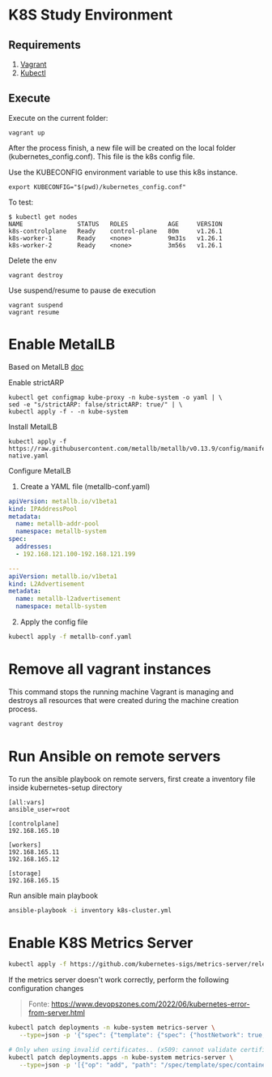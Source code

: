 # K8S Study Environment

## Requirements


1) [Vagrant](https://www.vagrantup.com/docs/installation)
2) [Kubectl](https://kubernetes.io/docs/tasks/tools/)


## Execute

Execute on the current folder:

```
vagrant up
```

After the process finish, a new file will be created on the local folder (kubernetes_config.conf). This file is the k8s config file.

Use the KUBECONFIG environment variable to use this k8s instance.

```
export KUBECONFIG="$(pwd)/kubernetes_config.conf"
```

To test:

```
$ kubectl get nodes
NAME               STATUS   ROLES           AGE     VERSION
k8s-controlplane   Ready    control-plane   80m     v1.26.1
k8s-worker-1       Ready    <none>          9m31s   v1.26.1
k8s-worker-2       Ready    <none>          3m56s   v1.26.1
```

Delete the env

```
vagrant destroy
```

Use suspend/resume to pause de execution

```
vagrant suspend
vagrant resume
```

# Enable MetalLB

Based on MetalLB [doc](https://metallb.universe.tf/installation/)

Enable strictARP

```
kubectl get configmap kube-proxy -n kube-system -o yaml | \
sed -e "s/strictARP: false/strictARP: true/" | \
kubectl apply -f - -n kube-system
```

Install MetalLB

``` 
kubectl apply -f https://raw.githubusercontent.com/metallb/metallb/v0.13.9/config/manifests/metallb-native.yaml
 ```

 Configure MetalLB


 1) Create a YAML file (metallb-conf.yaml)

```yaml
apiVersion: metallb.io/v1beta1
kind: IPAddressPool
metadata:
  name: metallb-addr-pool
  namespace: metallb-system
spec:
  addresses:
  - 192.168.121.100-192.168.121.199

---
apiVersion: metallb.io/v1beta1
kind: L2Advertisement
metadata:
  name: metallb-l2advertisement
  namespace: metallb-system
```

2) Apply the config file 

```bash
kubectl apply -f metallb-conf.yaml
```

# Remove all vagrant instances

This command stops the running machine Vagrant is managing and destroys all resources that were created during the machine creation process. 

```bash
vagrant destroy
```

# Run Ansible on remote servers

To run the ansible playbook on remote servers, first create a inventory file inside kubernetes-setup directory

```
[all:vars]
ansible_user=root

[controlplane]
192.168.165.10

[workers]
192.168.165.11
192.168.165.12

[storage]
192.168.165.15
```

Run ansible main playbook

```bash
ansible-playbook -i inventory k8s-cluster.yml
```

# Enable K8S Metrics Server

```bash
kubectl apply -f https://github.com/kubernetes-sigs/metrics-server/releases/latest/download/components.yaml
```

If the metrics server doesn't work correctly, perform the following configuration changes

> Fonte: https://www.devopszones.com/2022/06/kubernetes-error-from-server.html

```bash
kubectl patch deployments -n kube-system metrics-server \
   --type=json -p '{"spec": {"template": {"spec": {"hostNetwork": true, "dnsPolicy": "ClusterFirst"}}}}'

# Only when using invalid certificates.. (x509: cannot validate certificate)
kubectl patch deployments.apps -n kube-system metrics-server \
   --type=json -p '[{"op": "add", "path": "/spec/template/spec/containers/0/args/-", "value": "--kubelet-insecure-tls" }]'
```


